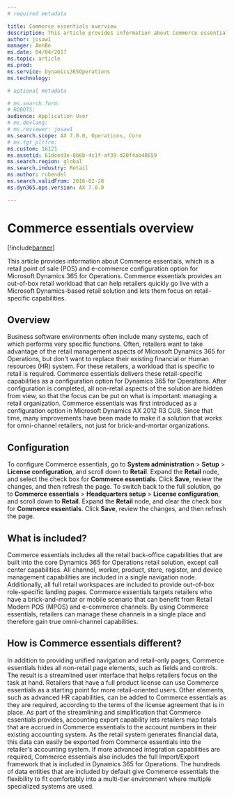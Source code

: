 ```yaml
---
# required metadata

title: Commerce essentials overview
description: This article provides information about Commerce essentials, which is a retail point of sale (POS) and e-commerce configuration option for Microsoft Dynamics 365 for Operations. Commerce essentials provides an out-of-box retail workload that can help retailers quickly go live with a Microsoft Dynamics-based retail solution and lets them focus on retail-specific capabilities. 
author: josaw1
manager: AnnBe
ms.date: 04/04/2017
ms.topic: article
ms.prod: 
ms.service: Dynamics365Operations
ms.technology: 

# optional metadata

# ms.search.form: 
# ROBOTS: 
audience: Application User
# ms.devlang: 
# ms.reviewer: josaw1
ms.search.scope: AX 7.0.0, Operations, Core
# ms.tgt_pltfrm: 
ms.custom: 16121
ms.assetid: 61dced3e-8b6b-4c1f-af39-d20f4ab48659
ms.search.region: global
ms.search.industry: Retail
ms.author: rubendel
ms.search.validFrom: 2016-02-28
ms.dyn365.ops.version: AX 7.0.0

---
```


# Commerce essentials overview

[!include[banner](includes/banner.md)]


This article provides information about Commerce essentials, which is a retail point of sale (POS) and e-commerce configuration option for Microsoft Dynamics 365 for Operations. Commerce essentials provides an out-of-box retail workload that can help retailers quickly go live with a Microsoft Dynamics-based retail solution and lets them focus on retail-specific capabilities. 

Overview
--------

Business software environments often include many systems, each of which performs very specific functions. Often, retailers want to take advantage of the retail management aspects of Microsoft Dynamics 365 for Operations, but don't want to replace their existing financial or Human resources (HR) system. For these retailers, a workload that is specific to retail is required. Commerce essentials delivers these retail-specific capabilities as a configuration option for Dynamics 365 for Operations. After configuration is completed, all non-retail aspects of the solution are hidden from view, so that the focus can be put on what is important: managing a retail organization. Commerce essentials was first introduced as a configuration option in Microsoft Dynamics AX 2012 R3 CU8. Since that time, many improvements have been made to make it a solution that works for omni-channel retailers, not just for brick-and-mortar organizations.

## Configuration
To configure Commerce essentials, go to **System administration** &gt; **Setup** &gt; **License configuration**, and scroll down to **Retail**. Expand the **Retail** node, and select the check box for **Commerce essentials**. Click **Save**, review the changes, and then refresh the page. To switch back to the full solution, go to **Commerce essentials** &gt; **Headquarters setup** &gt; **License configuration**, and scroll down to **Retail**. Expand the **Retail** node, and clear the check box for **Commerce essentials**. Click **Save**, review the changes, and then refresh the page.

## What is included?
Commerce essentials includes all the retail back-office capabilities that are built into the core Dynamics 365 for Operations retail solution, except call center capabilities. All channel, worker, product, store, register, and device management capabilities are included in a single navigation node. Additionally, all full retail workspaces are included to provide out-of-box role-specific landing pages. Commerce essentials targets retailers who have a brick-and-mortar or mobile scenario that can benefit from Retail Modern POS (MPOS) and e-commerce channels. By using Commerce essentials, retailers can manage these channels in a single place and therefore gain true omni-channel capabilities.

## How is Commerce essentials different?
In addition to providing unified navigation and retail-only pages, Commerce essentials hides all non-retail page elements, such as fields and controls. The result is a streamlined user interface that helps retailers focus on the task at hand. Retailers that have a full product license can use Commerce essentials as a starting point for more retail-oriented users. Other elements, such as advanced HR capabilities, can be added to Commerce essentials as they are required, according to the terms of the license agreement that is in place. As part of the streamlining and simplification that Commerce essentials provides, accounting export capability lets retailers map totals that are accrued in Commerce essentials to the account numbers in their existing accounting system. As the retail system generates financial data, this data can easily be exported from Commerce essentials into the retailer's accounting system. If more advanced integration capabilities are required, Commerce essentials also includes the full Import/Export framework that is included in Dynamics 365 for Operations. The hundreds of data entities that are included by default give Commerce essentials the flexibility to fit comfortably into a multi-tier environment where multiple specialized systems are used.



